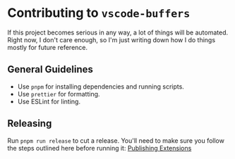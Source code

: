 # Contributing to `vscode-buffers`

If this project becomes serious in any way, a lot of things will be automated. Right now, I don't care enough, so I'm just writing down how I do things mostly for future reference.

## General Guidelines

- Use `pnpm` for installing dependencies and running scripts.
- Use `prettier` for formatting.
- Use ESLint for linting.

## Releasing

Run `pnpm run release` to cut a release. You'll need to make sure you follow the steps outlined here before running it: [Publishing Extensions](https://code.visualstudio.com/api/working-with-extensions/publishing-extension)

